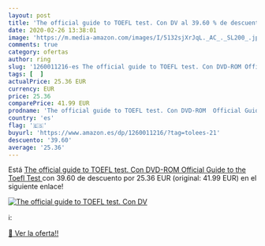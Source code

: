 ```yaml
---
layout: post
title: 'The official guide to TOEFL test. Con DV al 39.60 % de descuento'
date: 2020-02-26 13:38:01
image: 'https://m.media-amazon.com/images/I/5132sjXrJqL._AC_._SL200_.jpg'
comments: true
category: ofertas
author: ring
slug: '1260011216-es The official guide to TOEFL test. Con DVD-ROM Official...'
tags: [  ]
actualPrice: 25.36 EUR
currency: EUR
price: 25.36
comparePrice: 41.99 EUR
prodname: 'The official guide to TOEFL test. Con DVD-ROM  Official Guide to the Toefl Test '
country: 'es'
flag: '🇪🇸'
buyurl: 'https://www.amazon.es/dp/1260011216/?tag=tolees-21'
descuento: '39.60'
average: '25.36'
---
```


Está [The official guide to TOEFL test. Con DVD-ROM  Official Guide to the Toefl Test ](https://www.amazon.es/dp/1260011216/?tag=tolees-21) con 39.60 de descuento por 25.36 EUR (original: 41.99 EUR) en el siguiente enlace!

[![The official guide to TOEFL test. Con DV](https://m.media-amazon.com/images/I/5132sjXrJqL._AC_._SL200_.jpg)](https://www.amazon.es/dp/1260011216/?tag=tolees-21)

ℹ️:


[🛒 Ver la oferta!!](https://www.amazon.es/dp/1260011216/?tag=tolees-21)

